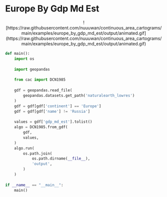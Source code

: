 # Europe By Gdp Md Est

<p align="center">
    ![https://raw.githubusercontent.com/nuuuwan/continuous_area_cartograms/main/examples/europe_by_gdp_md_est/output/animated.gif](https://raw.githubusercontent.com/nuuuwan/continuous_area_cartograms/main/examples/europe_by_gdp_md_est/output/animated.gif)
</p>

```python
def main():
    import os

    import geopandas

    from cac import DCN1985

    gdf = geopandas.read_file(
        geopandas.datasets.get_path('naturalearth_lowres')
    )
    gdf = gdf[gdf['continent'] == 'Europe']
    gdf = gdf[gdf['name'] != 'Russia']

    values = gdf['gdp_md_est'].tolist()
    algo = DCN1985.from_gdf(
        gdf,
        values,
    )
    algo.run(
        os.path.join(
            os.path.dirname(__file__),
            'output',
        )
    )

if __name__ == "__main__":
    main()

```
